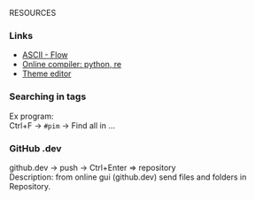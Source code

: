 RESOURCES

### Links

+   [ASCII - Flow ](https://asciiflow.com/#/)           
+   [Online compiler: python, re](https://www.learnpython.org/en/Regular_Expressions)      
+   [Theme editor](https://tmtheme-editor.herokuapp.com/#!/editor/theme/Monokai)        

### Searching in tags   

Ex program:   
Ctrl+F -> `#pim` -> Find all in ...  


### GitHub .dev
github.dev -> push -> Ctrl+Enter => repository    
Description: from online gui (github.dev) send files and folders in Repository.
